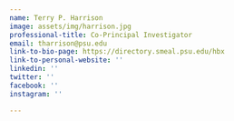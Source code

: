 ```yaml
---
name: Terry P. Harrison
image: assets/img/harrison.jpg
professional-title: Co-Principal Investigator
email: tharrison@psu.edu
link-to-bio-page: https://directory.smeal.psu.edu/hbx
link-to-personal-website: ''
linkedin: ''
twitter: ''
facebook: ''
instagram: ''

---
```

